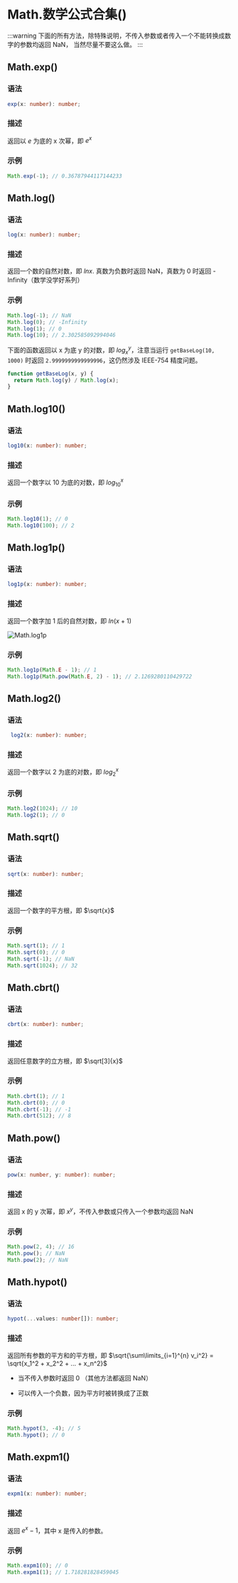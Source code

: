 # Math.数学公式合集()

:::warning
下面的所有方法，除特殊说明，不传入参数或者传入一个不能转换成数字的参数均返回 NaN， 当然尽量不要这么做。
:::

## Math.exp()

### 语法

```ts
exp(x: number): number;
```

### 描述

返回以 $e$ 为底的 x 次幂，即 $e^x$

### 示例

```js
Math.exp(-1); // 0.36787944117144233
```

## Math.log()

### 语法

```ts
log(x: number): number;
```

### 描述

返回一个数的自然对数，即 $lnx$. 真数为负数时返回 NaN，真数为 0 时返回 -Infinity（数学没学好系列）

### 示例

```js
Math.log(-1); // NaN
Math.log(0); // -Infinity
Math.log(1); // 0
Math.log(10); // 2.302585092994046
```

下面的函数返回以 x 为底 y 的对数，即 $log_x^y$，注意当运行 `getBaseLog(10, 1000)` 时返回 `2.9999999999999996`，这仍然涉及 IEEE-754 精度问题。

```js
function getBaseLog(x, y) {
  return Math.log(y) / Math.log(x);
}
```

## Math.log10() <Badge text="ES6"/>

### 语法

```ts
log10(x: number): number;
```

### 描述

返回一个数字以 10 为底的对数，即 $log_{10}^x$

### 示例

```js
Math.log10(1); // 0
Math.log10(100); // 2
```

## Math.log1p() <Badge text="ES6"/>

### 语法

```ts
log1p(x: number): number;
```

### 描述

返回一个数字加 1 后的自然对数，即 $ln(x + 1)$

![Math.log1p](/log1p.jpg)

### 示例

```js
Math.log1p(Math.E - 1); // 1
Math.log1p(Math.pow(Math.E, 2) - 1); // 2.1269280110429722
```

## Math.log2() <Badge text="ES6"/>

### 语法

```ts
 log2(x: number): number;
```

### 描述

返回一个数字以 2 为底的对数，即 $log_2^x$

### 示例

```js
Math.log2(1024); // 10
Math.log2(1); // 0
```

## Math.sqrt()

### 语法

```ts
sqrt(x: number): number;
```

### 描述

返回一个数字的平方根，即 $\sqrt{x}$

### 示例

```js
Math.sqrt(1); // 1
Math.sqrt(0); // 0
Math.sqrt(-1); // NaN
Math.sqrt(1024); // 32
```

## Math.cbrt() <Badge text="ES6"/>

### 语法

```ts
cbrt(x: number): number;
```

### 描述

返回任意数字的立方根，即 $\sqrt[3]{x}$

### 示例

```js
Math.cbrt(1); // 1
Math.cbrt(0); // 0
Math.cbrt(-1); // -1
Math.cbrt(512); // 8
```

## Math.pow()

### 语法

```ts
pow(x: number, y: number): number;
```

### 描述

返回 x 的 y 次幂，即 $x^y$，不传入参数或只传入一个参数均返回 NaN

### 示例

```js
Math.pow(2, 4); // 16
Math.pow(); // NaN
Math.pow(2); // NaN
```

## Math.hypot() <Badge text="ES6"/>

### 语法

```ts
hypot(...values: number[]): number;
```

### 描述

返回所有参数的平方和的平方根，即 $\sqrt{\sum\limits_{i=1}^{n} v_i^2} = \sqrt{x_1^2 + x_2^2 + ... + x_n^2}$

- 当不传入参数时返回 0 （其他方法都返回 NaN）

- 可以传入一个负数，因为平方时被转换成了正数

### 示例

```js
Math.hypot(3, -4); // 5
Math.hypot(); // 0
```

## Math.expm1() <Badge text="ES6"/>

### 语法

```ts
expm1(x: number): number;
```

### 描述

返回 $e^x - 1$，其中 x 是传入的参数。

### 示例

```js
Math.expm1(0); // 0
Math.expm1(1); // 1.718281828459045
```

